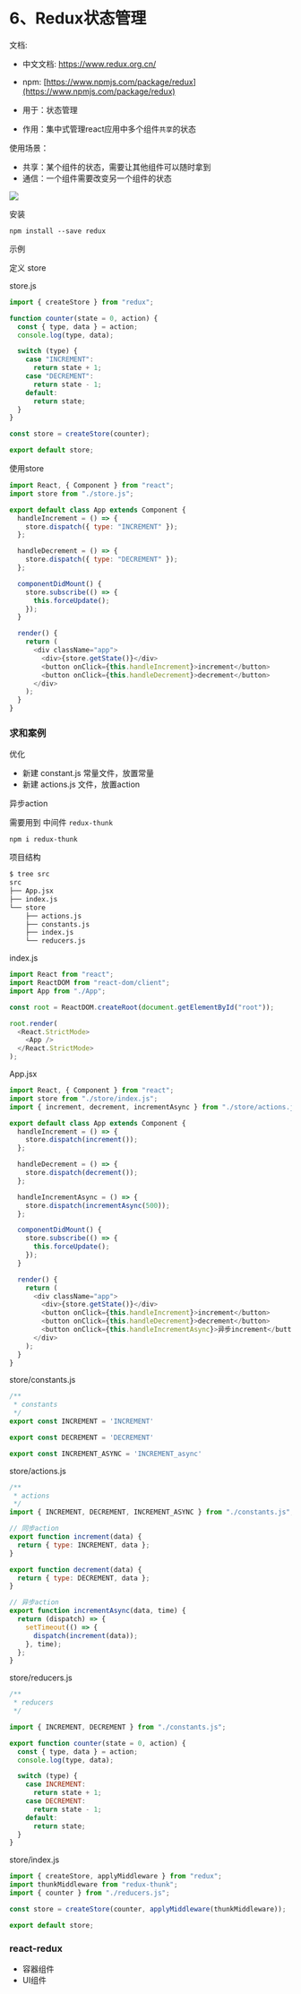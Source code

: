 # 6、Redux状态管理

文档: 
- 中文文档: https://www.redux.org.cn/
- npm: [https://www.npmjs.com/package/redux](https://www.npmjs.com/package/redux)

- 用于：状态管理
- 作用：集中式管理react应用中多个组件`共享`的状态

使用场景：

- 共享：某个组件的状态，需要让其他组件可以随时拿到
- 通信：一个组件需要改变另一个组件的状态

![](img/redux-flow.jpg)


安装
```
npm install --save redux
```

示例

定义 store 

store.js

```js
import { createStore } from "redux";

function counter(state = 0, action) {
  const { type, data } = action;
  console.log(type, data);

  switch (type) {
    case "INCREMENT":
      return state + 1;
    case "DECREMENT":
      return state - 1;
    default:
      return state;
  }
}

const store = createStore(counter);

export default store;

```

使用store

```js
import React, { Component } from "react";
import store from "./store.js";

export default class App extends Component {
  handleIncrement = () => {
    store.dispatch({ type: "INCREMENT" });
  };

  handleDecrement = () => {
    store.dispatch({ type: "DECREMENT" });
  };

  componentDidMount() {
    store.subscribe(() => {
      this.forceUpdate();
    });
  }

  render() {
    return (
      <div className="app">
        <div>{store.getState()}</div>
        <button onClick={this.handleIncrement}>increment</button>
        <button onClick={this.handleDecrement}>decrement</button>
      </div>
    );
  }
}

```

### 求和案例

优化

- 新建 constant.js 常量文件，放置常量
- 新建 actions.js 文件，放置action

异步action

需要用到 中间件 `redux-thunk`

```
npm i redux-thunk
```

项目结构

```bash
$ tree src
src
├── App.jsx
├── index.js
└── store
    ├── actions.js
    ├── constants.js
    ├── index.js
    └── reducers.js
```

index.js
```js
import React from "react";
import ReactDOM from "react-dom/client";
import App from "./App";

const root = ReactDOM.createRoot(document.getElementById("root"));

root.render(
  <React.StrictMode>
    <App />
  </React.StrictMode>
);

```

App.jsx
```js
import React, { Component } from "react";
import store from "./store/index.js";
import { increment, decrement, incrementAsync } from "./store/actions.js";

export default class App extends Component {
  handleIncrement = () => {
    store.dispatch(increment());
  };

  handleDecrement = () => {
    store.dispatch(decrement());
  };

  handleIncrementAsync = () => {
    store.dispatch(incrementAsync(500));
  };

  componentDidMount() {
    store.subscribe(() => {
      this.forceUpdate();
    });
  }

  render() {
    return (
      <div className="app">
        <div>{store.getState()}</div>
        <button onClick={this.handleIncrement}>increment</button>
        <button onClick={this.handleDecrement}>decrement</button>
        <button onClick={this.handleIncrementAsync}>异步increment</button>
      </div>
    );
  }
}

```
store/constants.js
```js
/**
 * constants
 */
export const INCREMENT = 'INCREMENT'

export const DECREMENT = 'DECREMENT'

export const INCREMENT_ASYNC = 'INCREMENT_async'
```

store/actions.js

```js
/**
 * actions
 */
import { INCREMENT, DECREMENT, INCREMENT_ASYNC } from "./constants.js";

// 同步action
export function increment(data) {
  return { type: INCREMENT, data };
}

export function decrement(data) {
  return { type: DECREMENT, data };
}

// 异步action
export function incrementAsync(data, time) {
  return (dispatch) => {
    setTimeout(() => {
      dispatch(increment(data));
    }, time);
  };
}

```
store/reducers.js
```js
/**
 * reducers
 */

import { INCREMENT, DECREMENT } from "./constants.js";

export function counter(state = 0, action) {
  const { type, data } = action;
  console.log(type, data);

  switch (type) {
    case INCREMENT:
      return state + 1;
    case DECREMENT:
      return state - 1;
    default:
      return state;
  }
}

```

store/index.js

```js
import { createStore, applyMiddleware } from "redux";
import thunkMiddleware from "redux-thunk";
import { counter } from "./reducers.js";

const store = createStore(counter, applyMiddleware(thunkMiddleware));

export default store;

```

### react-redux

- 容器组件
- UI组件

